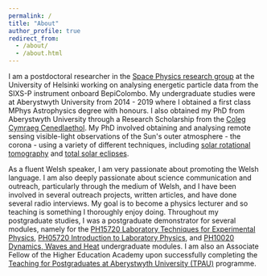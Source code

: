 ```yaml
---
permalink: /
title: "About"
author_profile: true
redirect_from: 
  - /about/
  - /about.html
---
```


I am a postdoctoral researcher in the <a href="https://blogs.helsinki.fi/spacephysics/" target="_blank">Space Physics research group</a> at the University of Helsinki working on analysing energetic particle data from the SIXS-P instrument onboard BepiColombo. My undergraduate studies were at Aberystwyth University from 2014 - 2019 where I obtained a first class MPhys Astrophysics degree with honours. I also obtained my PhD from Aberystwyth University through a Research Scholarship from the <a href="https://www.colegcymraeg.ac.uk/cy/" target="_blank">Coleg Cymraeg Cenedlaethol</a>. My PhD involved obtaining and analysing remote sensing visible-light observations of the Sun's outer atmosphere - the corona - using a variety of different techniques, including <a href="https://iopscience.iop.org/article/10.3847/1538-4357/ac54ba" target="_blank">solar rotational tomography</a> and <a href="https://link.springer.com/article/10.1007/s11207-023-02231-5" target="_blank">total solar eclipses</a>. 

As a fluent Welsh speaker, I am very passionate about promoting the Welsh language. I am also deeply passionate about science communication and outreach, particularly through the medium of Welsh, and I have been involved in several outreach projects, written articles, and have done several radio interviews. My goal is to become a physics lecturer and so teaching is something I thoroughly enjoy doing. Throughout my postgraduate studies, I was a postgraduate demonstrator for several modules, namely for the <a href="https://www.aber.ac.uk/en/modules/deptfuture/PH15720/" target="_blank">PH15720 Laboratory Techniques for Experimental Physics</a>, <a href="https://www.aber.ac.uk/en/modules/deptfuture/PH05720/" target="_blank">PH05720 Introduction to Laboratory Physics</a>, and <a href="https://www.aber.ac.uk/en/modules/deptfuture/PH10020/AB1/" target="_blank">PH10020 Dynamics, Waves and Heat</a> undergraduate modules. I am also an Associate Fellow of the Higher Education Academy upon successfully completing the <a href="https://www.aber.ac.uk/en/lteu/tpau/" target="_blank">Teaching for Postgraduates at Aberystwyth University (TPAU)</a> programme.